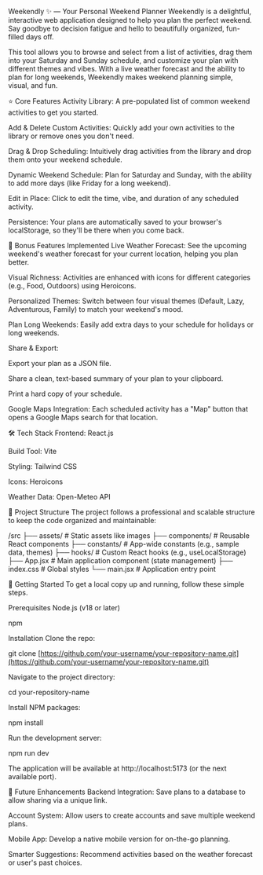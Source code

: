 Weekendly ✨ — Your Personal Weekend Planner
Weekendly is a delightful, interactive web application designed to help you plan the perfect weekend. Say goodbye to decision fatigue and hello to beautifully organized, fun-filled days off.

This tool allows you to browse and select from a list of activities, drag them into your Saturday and Sunday schedule, and customize your plan with different themes and vibes. With a live weather forecast and the ability to plan for long weekends, Weekendly makes weekend planning simple, visual, and fun.

⭐ Core Features
Activity Library: A pre-populated list of common weekend activities to get you started.

Add & Delete Custom Activities: Quickly add your own activities to the library or remove ones you don't need.

Drag & Drop Scheduling: Intuitively drag activities from the library and drop them onto your weekend schedule.

Dynamic Weekend Schedule: Plan for Saturday and Sunday, with the ability to add more days (like Friday for a long weekend).

Edit in Place: Click to edit the time, vibe, and duration of any scheduled activity.

Persistence: Your plans are automatically saved to your browser's localStorage, so they'll be there when you come back.

🚀 Bonus Features Implemented
Live Weather Forecast: See the upcoming weekend's weather forecast for your current location, helping you plan better.

Visual Richness: Activities are enhanced with icons for different categories (e.g., Food, Outdoors) using Heroicons.

Personalized Themes: Switch between four visual themes (Default, Lazy, Adventurous, Family) to match your weekend's mood.

Plan Long Weekends: Easily add extra days to your schedule for holidays or long weekends.

Share & Export:

Export your plan as a JSON file.

Share a clean, text-based summary of your plan to your clipboard.

Print a hard copy of your schedule.

Google Maps Integration: Each scheduled activity has a "Map" button that opens a Google Maps search for that location.

🛠️ Tech Stack
Frontend: React.js

Build Tool: Vite

Styling: Tailwind CSS

Icons: Heroicons

Weather Data: Open-Meteo API

📁 Project Structure
The project follows a professional and scalable structure to keep the code organized and maintainable:

/src
├── assets/         # Static assets like images
├── components/     # Reusable React components
├── constants/      # App-wide constants (e.g., sample data, themes)
├── hooks/          # Custom React hooks (e.g., useLocalStorage)
├── App.jsx         # Main application component (state management)
├── index.css       # Global styles
└── main.jsx        # Application entry point

🚀 Getting Started
To get a local copy up and running, follow these simple steps.

Prerequisites
Node.js (v18 or later)

npm

Installation
Clone the repo:

git clone [https://github.com/your-username/your-repository-name.git](https://github.com/your-username/your-repository-name.git)

Navigate to the project directory:

cd your-repository-name

Install NPM packages:

npm install

Run the development server:

npm run dev

The application will be available at http://localhost:5173 (or the next available port).

🔮 Future Enhancements
Backend Integration: Save plans to a database to allow sharing via a unique link.

Account System: Allow users to create accounts and save multiple weekend plans.

Mobile App: Develop a native mobile version for on-the-go planning.

Smarter Suggestions: Recommend activities based on the weather forecast or user's past choices.